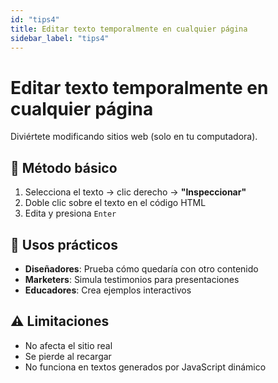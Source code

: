 ```yaml
---
id: "tips4"
title: Editar texto temporalmente en cualquier página
sidebar_label: "tips4"
---
```


# Editar texto temporalmente en cualquier página

Diviértete modificando sitios web (solo en tu computadora).

## 📝 Método básico

1. Selecciona el texto → clic derecho → **"Inspeccionar"**
2. Doble clic sobre el texto en el código HTML
3. Edita y presiona `Enter`

## 💼 Usos prácticos

- **Diseñadores**: Prueba cómo quedaría con otro contenido
- **Marketers**: Simula testimonios para presentaciones
- **Educadores**: Crea ejemplos interactivos

## ⚠️ Limitaciones

- No afecta el sitio real
- Se pierde al recargar
- No funciona en textos generados por JavaScript dinámico
